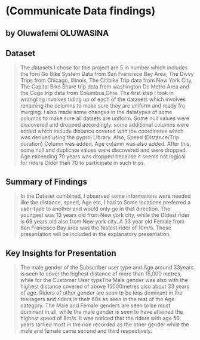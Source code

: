 # (Communicate Data findings)
## by Oluwafemi OLUWASINA


## Dataset
>The datasets I chose for this project are 5 in number which includes the ford Go Bike System Data from San Francisco Bay Area, The Divvy Trips from Chicago, Illinois, The Citibike Trip data from New York City, The Capital Bike Share trip data from washington Dc Metro Area and the Cogo trip data from Columbus,Ohio.
The first step i took in wrangling involves tiding up of each of the datasets which involves renaming the columns to make sure they are uniform  and ready fro merging. I also made some changes in the datatypes of some columns to make sure all datsets are uniform.
Some null values were discovered and dropped accordingly. some additional columns were added which include distance covered with the coordinates which was derived using the pyproj Library.
Also, Speed (Distance/Trip duration) Column was added. Age column was also added. After this, some null and duplicate values were discovered and were dropped. 
Age exceeding 70 years was dropped because it seems not logical for riders Older than 70 to participate in such trips.

## Summary of Findings
>In the Dataset combined, I observed some informations were needed like the distance, speed, Age etc, I had to Some locations preferred a user-type to another and would only go in that direction. The youngest was 13 years old from New york city, while the Oldest rider is 69 years old also from New york city. A 33 year old Female from San Francisco Bay area was the fastest rider of 10m/s. These presentation will be included in the explanatory presentation.

## Key Insights for Presentation
> The male gender of the Subscriber user type and Age around 33years is seen to cover the highest distance of more than 15,000 metres, while for the Customer User typeThe Male gender was also with the highest distance covered of above 15000metres also about 33 years of age.
>Riders of other gender are seen to be less dominant in the teenagers and riders in their 60s as seen in the rest of the Age category. The Male and Female genders are seen to be most dominant in all, while the male gender is seen to have attained the highest speed of 8m/s.
>It was noticed that the riders with age 50 years tarried most in the ride recorded as the other gender while the male and female came second and third respectively.
